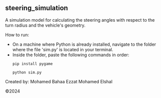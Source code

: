 ## steering_simulation
A simulation model for calculating the steering angles with respect to the turn radius and the vehicle's geometry.

How to run:
+ On a machine where Python is already installed, navigate to the folder where the file 'sim.py' is located in your terminal.
+ Inside the folder, paste the following commands in order: 
  ```
  pip install pygame
  ```
  ```
  python sim.py
  ```  




Created by: Mohamed Bahaa Ezzat Mohamed Elshal

&copy;2024
